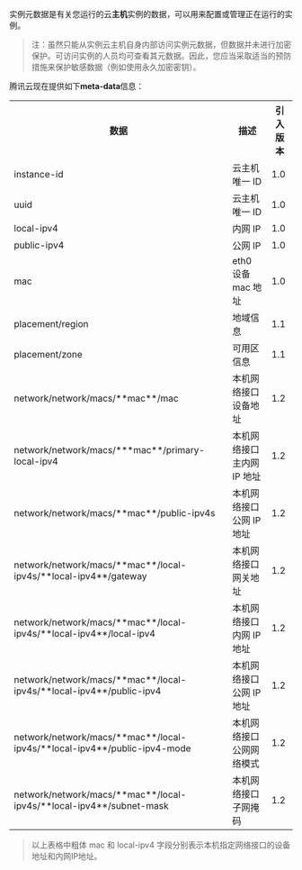 实例元数据是有关您运行的云**主机**实例的数据，可以用来配置或管理正在运行的实例。
>注：虽然只能从实例云主机自身内部访问实例元数据，但数据并未进行加密保护。可访问实例的人员均可查看其元数据。因此，您应当采取适当的预防措施来保护敏感数据（例如使用永久加密密钥）。

腾讯云现在提供如下**meta-data**信息：

<table>
<tbody>
<th>
数据
</th>
<th>
描述
</th>
<th>
引入版本
</th>
<tr>
<td> instance-id
</td><td> 云主机唯一 ID
</td><td> 1.0
</td>
</tr><tr>
<td> uuid
</td><td> 云主机唯一 ID
</td><td> 1.0
</td>
</tr><tr>
<td> local-ipv4
</td><td> 内网 IP
</td><td> 1.0
</td>
</tr><tr>
<td> public-ipv4
</td><td> 公网 IP
</td><td> 1.0
</td>
</tr><tr>
<td> mac
</td><td> eth0 设备 mac 地址
</td><td> 1.0
</td>
</tr><tr>
<td> placement/region
</td><td> 地域信息
</td><td> 1.1
</td>
</tr><tr>
<td> placement/zone
</td><td> 可用区信息
</td><td> 1.1
</td>
</tr><tr>
<td> network/network/macs/**mac**/mac
</td><td> 本机网络接口设备地址
</td><td> 1.2
</td>
</tr><tr>
<td> network/network/macs/***mac**/primary-local-ipv4
</td><td> 本机网络接口主内网 IP 地址
</td><td> 1.2
</td>
</tr><tr>
<td> network/network/macs/**mac**/public-ipv4s
</td><td> 本机网络接口公网 IP 地址
</td><td> 1.2
</td>
</tr><tr>
<td> network/network/macs/**mac**/local-ipv4s/**local-ipv4**/gateway
</td><td> 本机网络接口网关地址
</td><td> 1.2
</td>
</tr><tr>
<td> network/network/macs/**mac**/local-ipv4s/**local-ipv4**/local-ipv4
</td><td> 本机网络接口内网 IP 地址
</td><td> 1.2
</td>
</tr><tr>
<td> network/network/macs/**mac**/local-ipv4s/**local-ipv4**/public-ipv4
</td><td> 本机网络接口公网 IP 地址
</td><td> 1.2
</td>
</tr><tr>
<td> network/network/macs/**mac**/local-ipv4s/**local-ipv4**/public-ipv4-mode
</td><td> 本机网络接口公网网络模式
</td><td> 1.2
</td>
</tr><tr>
<td> network/network/macs/**mac**/local-ipv4s/**local-ipv4**/subnet-mask
</td><td> 本机网络接口子网掩码
</td><td> 1.2
</td>
</tr>
</tbody>
</table>

> 以上表格中粗体 mac 和 local-ipv4 字段分别表示本机指定网络接口的设备地址和内网IP地址。
